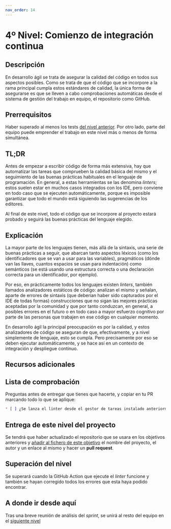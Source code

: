 ```yaml
---
nav_order: 14
---
```


# 4º Nivel: Comienzo de integración continua

## Descripción

En desarrollo ágil se trata de asegurar la calidad del código en todos sus
aspectos posibles. Como se trata de que el código que se incorpore a la rama
principal cumpla estos estándares de calidad, la única forma de asegurarse es
que se lleven a cabo comprobaciones automáticas desde el sistema de gestión del
trabajo en equipo, el repositorio como GitHub.

## Prerrequisitos

Haber superado al menos los tests [del nivel anterior](3.Automatizar.md). Por
otro lado, parte del equipo puede emprender el trabajo en este nivel más o menos
de forma simultánea.

## TL;DR

Antes de empezar a escribir código de forma más extensiva, hay que automatizar
las tareas que comprueben la calidad básica del mismo y el seguimiento de las
buenas prácticas habituales en el lenguaje de programación. En general, a estas
herramientas se las denomina *linters*; estos suelen estar en muchos casos
integrados con los IDE, pero conviene en todo caso que se ejecuten
automáticamente, porque es imposible garantizar que todo el mundo está siguiendo
las sugerencias de los editores.

Al final de este nivel, todo el código que se incorpore al proyecto estará
probado y seguirá las buenas prácticas del lenguaje elegido.

## Explicación

La mayor parte de los lenguajes tienen, más allá de la sintaxis, una serie de
buenas prácticas a seguir, que abarcan tanto aspectos léxicos (como los
identificadores que se van a usar para las variables), pragmáticos (dónde
van las llaves, cuantos espacios se usan para indentación) como semánticos (se
está usando una estructura correcta o una declaración correcta para un
identificador, por ejemplo).

Por eso, en prácticamente todos los lenguajes existen *linters*, también
llamados analizadores estáticos de código: analizan el mismo y señalan, aparte
de errores de sintaxis (que deberían haber sido capturados por el IDE de todas
formas) construcciones que no sigan las mejores prácticas aceptadas por la
comunidad y que por tanto conduzcan, en general, a posibles errores en el futuro
o en todo caso a mayor esfuerzo cognitivo por parte de las personas que trabajen
en ese código en cualquier momento.

En desarrollo ágil la principal preocupación es por la calidad, y estos
analizadores de código se aseguran de que, efectivamente, y a nivel simplemente
de lenguaje, esto se cumpla. Pero precisamente por eso se deben ejecutar
automáticamente, y se hace así en un contexto de integración y despliegue continuo.

## Recursos adicionales

## Lista de comprobación

Preguntas antes de entregar que tienes que hacerte, y copiar en tu PR marcando
todo lo que se aplique:

```markdown
* [ ] ¿Se lanza el linter desde el gestor de tareas instalado anteriormente?

```

## Entrega de este nivel del proyecto

Se tendrá que haber actualizado el repositorio que se usara en los objetivos
anteriores y [añadir al fichero de este
objetivo](https://github.com/JJ/MPDA-IS-ed/blob/master/proyectos/nivel-4.md) el
nombre del proyecto, el autor y un enlace al mismo y hacer un **pull request**.

## Superación del nivel

Se superará cuando la GitHub Action que ejecute el *linter* funcione y también
se hayan corregido todos los errores que esta haya podido encontrar.

## A donde ir desde aquí

Tras una breve reunión de análisis del *sprint*, se unirá al resto del equipo en
el [siguiente nivel](5.Tests.md)
